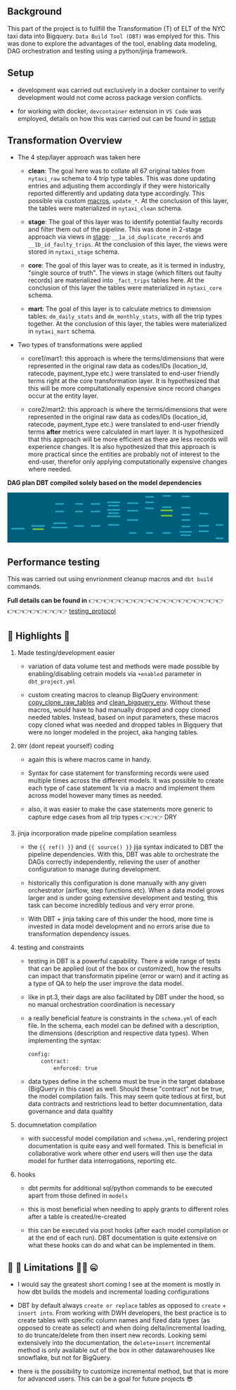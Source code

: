 ## Background

This part of the project is to fullfill the Transformation (T) of ELT of the NYC taxi data into Bigquery. `Data Build Tool (DBT)` was emplyed for this. This was done to explore the advantages of the tool, enabling data modeling, DAG orchestration and testing using a python/jinja framework. 

## Setup

- development was carried out exclusively in a docker container to verify development would not come across package version conflicts.

- for working with docker, `devcontainer` extension in `VS Code` was employed, details on how this was carried out can be found in [setup](setup.md)

## Transformation Overview

- The 4 step/layer approach was taken here 

    + **clean**: The goal here was to collate all 67 original tables from `nytaxi_raw` schema to 4 trip type tables. This was done updating entries and adjusting them accordingly if they were historically reported differently and updating data type accordingly. This possible via custom [macros](macros), `update_*`. At the conclusion of this layer, the tables were materialized in `nytaxi_clean` schema.

    + **stage**: The goal of this layer was to identify potential faulty records and filter them out of the pipeline. This was done in 2-stage approach via views in [stage](models/stage): `__1a_id_duplicate_records` and `__1b_id_faulty_trips`. At the conclusion of this layer, the views were stored in `nytaxi_stage` schema.

    + **core**: The goal of this layer was to create, as it is termed in industry, "single source of truth". The views in stage (which filters out faulty records) are materialized into `_fact_trips` tables here. At the conclusion of this layer the tables were materialized in `nytaxi_core` schema.

    + **mart**: The goal of this layer is to calculate metrics to dimension tables: `dm_daily_stats` and `dm_monthly_stats`, with all the trip types together. At the conclusion of this layer, the tables were materialized in `nytaxi_mart` schema. 

- Two types of transformations were applied 
    
    + core1/mart1: this approach is where the terms/dimensions that were represented in the original raw data as codes/IDs (location_id, ratecode, payment_type etc.) were translated to end-user friendly terms right at the core transformation layer. It is hypothesized that this will be more compultationally expensive since record changes occur at the entity layer. 

    + core2/mart2: this approach is where the terms/dimensions that were represented in the original raw data as codes/IDs (location_id, ratecode, payment_type etc.) were translated to end-user friendly terms **after** metrics were calculated in mart layer. It is hypothesized that this approach will be more efficient as there are less records will experience changes. It is also hypothesized that this approach is more practical since the entities are probably not of interest to the end-user, therefor only applying computationally expensive changes where needed. 

**DAG plan DBT compiled solely based on the model dependencies**

![dbt-dag](../images/2_transformation_dbt/dbt-dag.png)

## Performance testing 

This was carried out using envrionment cleanup macros and `dbt build` commands.

**Full details can be found in**  👉👉👉👉👉👉👉👉👉👉👉👉👉👉👉👉👉👉👉👉👉👉👉👉👉👉 [testing_protocol](testing_protocol.md)

## 🚀 Highlights 🚀

1. Made testing/development easier

    + variation of data volume test and methods were made possible by enabling/disabling cetrain models via `+enabled` parameter in `dbt_project.yml`

    + custom creating macros to cleanup BigQuery environment: [copy_clone_raw_tables](macros/copy_clone_raw_tables.sql) and [clean_bigquery_env](macros/clean_bigqeury_env.sql). Without these macros, would have to had manually dropped and copy cloned needed tables. Instead, based on input parameters, these macros copy cloned what was needed and dropped tables in Bigquery that were no longer modeled in the project, aka hanging tables. 

2. `DRY` (dont repeat yourself) coding 

    + again this is where macros came in handy. 
    
    + Syntax for case statement for transforming records were used multiple times across the different models. It was possible to create each type of case statement 1x via a macro and implement them across model however many times as needed.

    + also, it was easier to make the case statements more generic to capture edge cases from all trip types 👉👉👉 DRY

3. jinja incorporation made pipeline compilation seamless 

    + the `{{ ref() }}` and `{{ source() }}` jija syntax indicated to DBT the pipeline dependencies. With this, DBT was able to orchestrate the DAGs correctly independently, relieving the user of another configuration to manage during development. 

    + historically this configuration is done manually with any given orchestrator (airflow, step functions etc). When a data model grows larger and is under going extensive development and testing, this task can become incredibly tedious and very error prone.

    + With DBT + jinja taking care of this under the hood, more time is invested in data model development and no errors arise due to transformation dependency issues.

4. testing and constraints 

    + testing in DBT is a powerful capability. There a wide range of tests that can be applied (out of the box or customized), how the results can impact that transformatin pipeline (error or warn) and it acting as a type of QA to help the user improve the data model. 

    + like in pt.3, their dags are also facilitated by DBT under the hood, so no manual orchestration coordination is necessary

    + a really beneficial feature is constraints in the `schema.yml` of each file. In the schema, each model can be defined with a description, the dimensions (description and respective data types). When implementing the syntax:

        ```
        config:
            contract:
                enforced: true
        ```

    + data types define in the schema must be true in the target database (BigQuery in this case) as well. Should these "contract" not be true, the model compilation fails. This may seem quite tedious at first, but data contracts and restrictions lead to better documnentation, data governance and data qualtity

5. documnetation compilation 

    + with successful model compilation and `schema.yml`, rendering project documentation is quite easy and well formated. This is beneficial in collaborative work where other end users will then use the data model for further data interrogations, reporting etc. 

6. hooks

    + dbt permits for additional sql/python commands to be executed apart from those defined in `models`

    + this is most beneficial when needing to apply grants to different roles after a table is created/re-created

    + this can be executed via post hooks (after each model compilation or at the end of each run). DBT documentation is quite extensive on what these hooks can do and what can be implemented in them.

## 🫣 🫠 Limitations 😵‍💫 🤐

* I would say the greatest short coming I see at the moment is mostly in how dbt builds the models and incremental loading configurations 

* DBT by default always `create or replace` tables as opposed to `create` + `insert into`. From working with DWH developers, the best practice is to create tables with specific column names and fized data types (as opposed to create as select) and when doing delta/incremental loading, to do truncate/delete from then insert new records. Looking semi extensively into the documentation, the `delete+insert` incremental method is only available out of the box in other datawarehouses like snowflake, but not for BigQuery.

* there is the possibility to customize incremental method, but that is more for advanced users. This can be a goal for future projects 😎